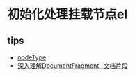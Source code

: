 # 初始化处理挂载节点el

## tips
* [nodeType](https://developer.mozilla.org/en-US/docs/Web/API/Node/nodeType)
* [深入理解DocumentFragment -文档片段](https://juejin.cn/post/6952499015879507982)
